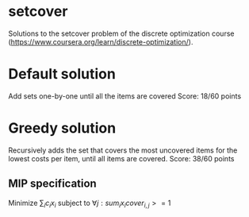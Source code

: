 # setcover
Solutions to the setcover problem of the discrete optimization course (https://www.coursera.org/learn/discrete-optimization/).

# Default solution

Add sets one-by-one until all the items are covered
Score: 18/60 points

# Greedy solution

Recursively adds the set that covers the most uncovered items for the lowest costs per item, until all items are covered.
Score: 38/60 points

## MIP specification

Minimize $\sum_i c_ix_i$
subject to
$\forall j: sum_i x_i cover_{i,j} >= 1$
